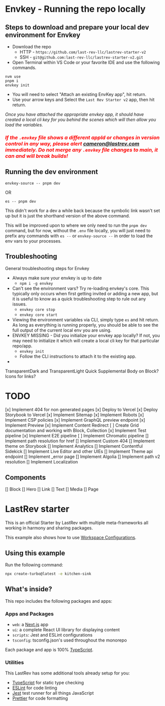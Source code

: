 # Envkey - Running the repo locally

## Steps to download and prepare your local dev environment for Envkey

- Download the repo
  - HTTP - `https://github.com/last-rev-llc/lastrev-starter-v2`
  - SSH - `git@github.com:last-rev-llc/lastrev-starter-v2.git`
- Open Terminal within VS Code or your favorite IDE and use the following commands.

```
nvm use
pnpm i
envkey init
```

- You will need to select "Attach an existing EnvKey app", hit return.
- Use your arrow keys and Select the `Last Rev Starter v2` app, then hit return.

_Once you have attached the appropriate envkey app, it should have created a local cli key for you behind the scenes which will then allow you load the variables._

### <span style="color:red"> _If the `.envkey` file shows a different appId or changes in version control in any way, please alert cameron@lastrev.com immediately. Do not merge any `.envkey` file changes to main, it can and will break builds!_</span>

## Running the dev environment

`envkey-source -- pnpm dev`

OR

`es -- pnpm dev`

This didn't work for a dev a while back because the symbolic link wasn't set up but it is just the shorthand version of the above command.

This will be improved upon to where we only need to run the `pnpm dev` command, but for now, without the `.env` file locally, you will just need to prefix any commands with `es --` or `envkey-source --` in order to load the env vars to your processes.

## Troubleshooting

General troubleshooting steps for Envkey

- Always make sure your envkey is up to date
  - `npm i -g envkey`
- Can't see the environment vars? Try re-loading envkey's core. This typically only occurs when first getting invited or adding a new app, but it is useful to know as a quick troubleshooting step to rule out any issues.
  - `envkey core stop`
  - `envkey core start`
- Viewing the environment variables via CLI, simply type `es` and hit return. As long as everything is running properly, you should be able to see the full output of the current local env you are using.
- ENVKEY MISSING - Did you initialize your envkey app locally? If not, you may need to initialize it which will create a local cli key for that particular repo/app.
  - `envkey init`
  - Follow the CLI instructions to attach it to the existing app.
-

TransparentDark and TransparentLight
Quick Supplemental Body on Block?
Icons for links?

# TODO

[x] Implement 404 for non generated pages
[x] Deploy to Vercel
[x] Deploy Storybook to Vercel
[x] Implement Sitemap
[x] Implement Robots
[x] Implement CSP policies
[x] Implement GraphQL preview endpoint
[x] Implement Preview
[x] Implement Content Redirect
[ ] Create Grid documentation and working with Block, Collection
[x] Implement Test pipeline
[x] Implement E2E pipeline
[ ] Implement Chromatic pipeline
[] Implement path resolution for href
[] Implement Custom 404
[] Implement theme on Storybook
[] Implement Analytics
[] Implement Contentful Sidekick
[] Implement Live Editor and other UIEs
[] Implement Theme api endpoint
[] Implement \_error page
[] Implement Algolia
[] Implement path v2 resolution
[] Implement Localization

## Components

[] Block
[] Hero
[] Link
[] Text
[] Media
[] Page

# LastRev starter

This is an official Starter by LastRev with multiple meta-frameworks all working in harmony and sharing packages.

This example also shows how to use [Workspace Configurations](https://turbo.build/repo/docs/core-concepts/monorepos/configuring-workspaces).

## Using this example

Run the following command:

```sh
npx create-turbo@latest -e kitchen-sink
```

## What's inside?

This repo includes the following packages and apps:

### Apps and Packages

- `web`: a [Next.js](https://nextjs.org/) app
- `ui`: a complete React UI library for displaying content
- `scripts`: Jest and ESLint configurations
- `tsconfig`: tsconfig.json's used throughout the monorepo

Each package and app is 100% [TypeScript](https://www.typescriptlang.org/).

### Utilities

This LastRev has some additional tools already setup for you:

- [TypeScript](https://www.typescriptlang.org/) for static type checking
- [ESLint](https://eslint.org/) for code linting
- [Jest](https://jestjs.io) test runner for all things JavaScript
- [Prettier](https://prettier.io) for code formatting
